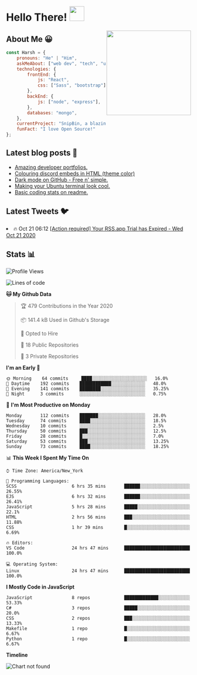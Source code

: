 # Hello There! <img src="https://media.giphy.com/media/hvRJCLFzcasrR4ia7z/giphy.gif" width="40px"></a>

<img align='right' src="https://media.giphy.com/media/M9gbBd9nbDrOTu1Mqx/giphy.gif" width="230">


## About Me :grinning:

```javascript
const Harsh = {
    pronouns: "He" | "Him",
    askMeAbout: ["web dev", "tech", "unity"],
    technologies: {
        frontEnd: {
            js: "React",
            css: ["Sass", "bootstrap"]
        },
        backEnd: {
            js: ["node", "express"],
        },
        databases: "mongo",
    },
    currentProject: "SnipBin, a blazing fast, open source and elegant alternative to PasteBin.",
    funFact: "I love Open Source!"
};
```


## Latest blog posts :book:
<!-- BLOG-POST-LIST:START -->
- [Amazing developer portfolios.](https://dev.to/harshhhdev/amazing-developer-portfolios-1fh3)
- [Colouring discord embeds in HTML (theme color)](https://dev.to/harshhhdev/colouring-discord-embeds-in-html-theme-color-2kio)
- [Dark mode on GitHub - Free n' simple.](https://dev.to/harshhhdev/dark-mode-on-github-free-n-simple-562j)
- [Making your Ubuntu terminal look cool.](https://dev.to/harshhhdev/making-your-linux-terminal-look-cool-535n)
- [Basic coding stats on readme.](https://dev.to/harshhhdev/basic-coding-stats-on-readme-246c)
<!-- BLOG-POST-LIST:END -->

## Latest Tweets :bird:

<!-- LATEST-TWEETS:START -->
<li>🔥 Oct 21 06:12 <a href='https://rss.app'>[Action required] Your RSS.app Trial has Expired - Wed Oct 21 2020</a></li>

<!-- LATEST-TWEETS:END -->


## Stats :bar_chart:

<!--START_SECTION:waka-->
![Profile Views](http://img.shields.io/badge/Profile%20Views-20-blue)

![Lines of code](https://img.shields.io/badge/From%20Hello%20World%20I%27ve%20Written-16.8%20million%20lines%20of%20code-blue)

**🐱 My Github Data** 

> 🏆 479 Contributions in the Year 2020
 > 
> 📦 141.4 kB Used in Github's Storage 
 > 
> 💼 Opted to Hire
 > 
> 📜 18 Public Repositories
 > 
> 🔑 3 Private Repositories 

**I'm an Early 🐤** 

```text
🌞 Morning    64 commits     ████░░░░░░░░░░░░░░░░░░░░░   16.0% 
🌆 Daytime    192 commits    ████████████░░░░░░░░░░░░░   48.0% 
🌃 Evening    141 commits    ████████░░░░░░░░░░░░░░░░░   35.25% 
🌙 Night      3 commits      ░░░░░░░░░░░░░░░░░░░░░░░░░   0.75%

```
📅 **I'm Most Productive on Monday** 

```text
Monday       112 commits    ███████░░░░░░░░░░░░░░░░░░   28.0% 
Tuesday      74 commits     ████░░░░░░░░░░░░░░░░░░░░░   18.5% 
Wednesday    10 commits     ░░░░░░░░░░░░░░░░░░░░░░░░░   2.5% 
Thursday     50 commits     ███░░░░░░░░░░░░░░░░░░░░░░   12.5% 
Friday       28 commits     █░░░░░░░░░░░░░░░░░░░░░░░░   7.0% 
Saturday     53 commits     ███░░░░░░░░░░░░░░░░░░░░░░   13.25% 
Sunday       73 commits     ████░░░░░░░░░░░░░░░░░░░░░   18.25%

```


📊 **This Week I Spent My Time On** 

```text
⌚︎ Time Zone: America/New_York

💬 Programming Languages: 
SCSS                     6 hrs 35 mins       ██████░░░░░░░░░░░░░░░░░░░   26.55% 
EJS                      6 hrs 32 mins       ██████░░░░░░░░░░░░░░░░░░░   26.41% 
JavaScript               5 hrs 28 mins       █████░░░░░░░░░░░░░░░░░░░░   22.1% 
HTML                     2 hrs 56 mins       ███░░░░░░░░░░░░░░░░░░░░░░   11.88% 
CSS                      1 hr 39 mins        █░░░░░░░░░░░░░░░░░░░░░░░░   6.69%

🔥 Editors: 
VS Code                  24 hrs 47 mins      █████████████████████████   100.0%

💻 Operating System: 
Linux                    24 hrs 47 mins      █████████████████████████   100.0%

```

**I Mostly Code in JavaScript** 

```text
JavaScript               8 repos             █████████████░░░░░░░░░░░░   53.33% 
C#                       3 repos             █████░░░░░░░░░░░░░░░░░░░░   20.0% 
CSS                      2 repos             ███░░░░░░░░░░░░░░░░░░░░░░   13.33% 
Makefile                 1 repo              █░░░░░░░░░░░░░░░░░░░░░░░░   6.67% 
Python                   1 repo              █░░░░░░░░░░░░░░░░░░░░░░░░   6.67%

```


**Timeline**

![Chart not found](https://github.com/harshhhdev/harshhhdev/blob/master/charts/bar_graph.png) 


<!--END_SECTION:waka-->
